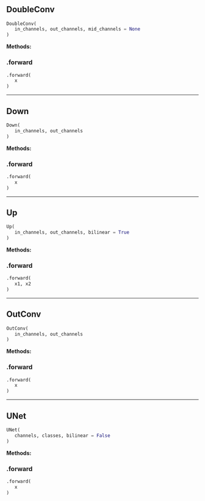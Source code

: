 #


## DoubleConv
```python 
DoubleConv(
   in_channels, out_channels, mid_channels = None
)
```




**Methods:**


### .forward
```python
.forward(
   x
)
```


----


## Down
```python 
Down(
   in_channels, out_channels
)
```




**Methods:**


### .forward
```python
.forward(
   x
)
```


----


## Up
```python 
Up(
   in_channels, out_channels, bilinear = True
)
```




**Methods:**


### .forward
```python
.forward(
   x1, x2
)
```


----


## OutConv
```python 
OutConv(
   in_channels, out_channels
)
```




**Methods:**


### .forward
```python
.forward(
   x
)
```


----


## UNet
```python 
UNet(
   channels, classes, bilinear = False
)
```




**Methods:**


### .forward
```python
.forward(
   x
)
```

